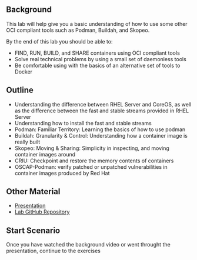 ## Background
This lab will help give you a basic understanding of how to use some other OCI compliant tools such as Podman, Buildah, and Skopeo.

By the end of this lab you should be able to:
- FIND, RUN, BUILD, and SHARE containers using OCI compliant tools
- Solve real technical problems by using a small set of daemonless tools
- Be comfortable using with the basics of an alternative set of tools to Docker

## Outline
- Understanding the difference between RHEL Server and CoreOS, as well as the difference between the fast and stable streams provided in RHEL Server
- Understanding how to install the fast and stable streams
- Podman: Familiar Territory: Learning the basics of how to use podman
- Buildah: Granularity & Control: Understanding how a container image is really built
- Skopeo: Moving & Sharing: Simplicity in inspecting, and moving container images around
- CRIU: Checkpoint and restore the memory contents of containers
- OSCAP-Podman: verify patched or unpatched vulnerabilities in container images produced by Red Hat

## Other Material
- [Presentation](https://goo.gl/h4VK7j)
- [Lab GitHub Repository](https://github.com/openshift-labs/learn-katacoda)

## Start Scenario
Once you have watched the background video or went throught the presentation, continue to the exercises
